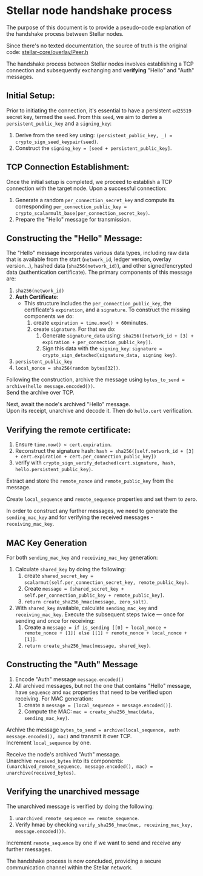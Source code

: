
# Stellar node handshake process

The purpose of this document is to provide a pseudo-code explanation of the handshake process between Stellar nodes.

Since there's no texted documentation, the source of truth is the original code:
  [stellar-core/overlay/Peer.h](https://github.com/stellar/stellar-core/blob/master/src/overlay/Peer.h)

The handshake process between Stellar nodes involves establishing a TCP connection and subsequently exchanging and **verifying** "Hello" and "Auth" messages.

## Initial Setup:

Prior to initiating the connection, it's essential to have a persistent `ed25519` secret key, termed the `seed`. From this `seed`, we aim to derive a `persistent_public_key` and a `signing_key`:
1. Derive from the seed key using: `(persistent_public_key, _) = crypto_sign_seed_keypair(seed)`.
2. Construct the `signing_key = [seed + persistent_public_key]`.

## TCP Connection Establishment:

Once the initial setup is completed, we proceed to establish a TCP connection with the target node. Upon a successful connection:
1. Generate a random `per_connection_secret_key` and compute its corresponding `per_connection_public_key = crypto_scalarmult_base(per_connection_secret_key)`.
2. Prepare the "Hello" message for transmission.

## Constructing the "Hello" Message:

The "Hello" message incorporates various data types, including raw data that is available from the start (`network_id`, ledger version, overlay version...), hashed data (`sha256(network_id)`), and other signed/encrypted data (authentication certificate). The primary components of this message are:
1. `sha256(network_id)`
2. **Auth Certificate**:
    - This structure includes the `per_connection_public_key`, the certificate's `expiration`, and a `signature`. To construct the missing components we do:
      1. create `expiration = time.now() + 60`minutes.
      2. create `signature`. For that we do:
         1. Generate `signature_data` using: `sha256([network_id + [3] + expiration + per_connection_public_key])`.
         2. Sign this data with the `signing_key`: `signature = crypto_sign_detached(signature_data, signing key)`.
3. `persistent_public_key`
4. `local_nonce = sha256(random bytes[32])`.

Following the construction, archive the message using `bytes_to_send = archive(hello message.encoded())`.\
Send the archive over TCP.

Next, await the node's archived "Hello" message.\
Upon its receipt, unarchive and decode it. Then do `hello.cert` verification.

## Verifying the remote certificate:

   1. Ensure `time.now() < cert.expiration`.
   2. Reconstruct the signature hash: `hash = sha256([self.network_id + [3] + cert.expiration + cert.per_connection_public_key])` 
   3. verify with `crypto_sign_verify_detached(cert.signature, hash, hello.persistent_public_key)`.

Extract and store the `remote_nonce` and `remote_public_key` from the message.

Create `local_sequence` and `remote_sequence` properties and set them to zero.

In order to construct any further messages, we need to generate the `sending_mac_key` and for verifying the received messages - `receiving_mac_key`.

## MAC Key Generation

For both `sending_mac_key` and `receiving_mac_key` generation:
1. Calculate `shared_key` by doing the following:
    1. create `shared_secret_key = scalarmut(self.per_connection_secret_key, remote_public_key)`.
    2. Create `message = [shared_secret_key + self.per_connection_public_key + remote_public_key]`.
    3. `return create_sha256_hmac(message, zero_salt)`.
2. With `shared_key` available, calculate `sending_mac_key` and `receiving_mac_key`. Execute the subsequent steps twice — once for sending and once for receiving:
    1. Create a `message = if is_sending [[0] + local_nonce + remote_nonce + [1]] else [[1] + remote_nonce + local_nonce + [1]]`.
    2. `return create_sha256_hmac(message, shared_key)`.

## Constructing the "Auth" Message

1. Encode "Auth" message `message.encoded()`
2. All archived messages, but not the one that contains "Hello" message, have `sequence` and `mac` properties that need to be verified upon receiving. For MAC generation:
    1. create a `message = [local_sequence + message.encoded()]`.
    2. Compute the MAC: `mac = create_sha256_hmac(data, sending_mac_key)`.


Archive the message `bytes_to_send = archive(local_sequence, auth message.encoded(), mac)` and transmit it over TCP. \
Increment `local_sequence` by one.

Receive the node's archived "Auth" message. \
Unarchive `received_bytes` into its components: `(unarchived_remote_sequence, message.encoded(), mac) = unarchive(received_bytes)`.

## Verifying the unarchived message

The unarchived message is verified by doing the following:
1. `unarchived_remote_sequence == remote_sequence`.
2. Verify hmac by checking `verify_sha256_hmac(mac, receiving_mac_key, message.encoded())`. 

Increment `remote_sequence` by one if we want to send and receive any further messages.

The handshake process is now concluded, providing a secure communication channel within the Stellar network.
